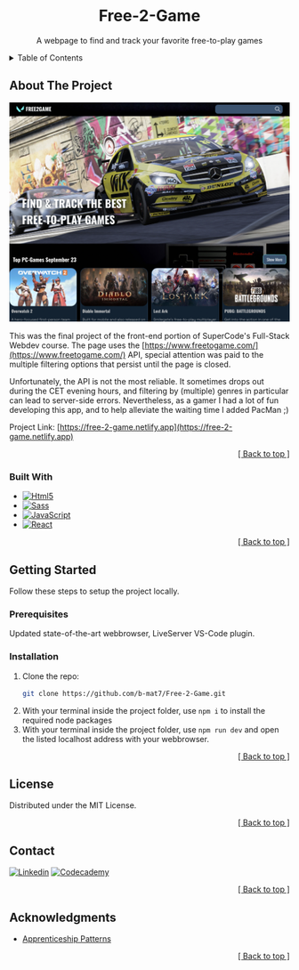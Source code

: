 <a name="readme-top"></a>
<!-- PROJECT HEADER -->
<br />
<div align="center">
  <h1 align="center">Free-2-Game</h1>

  <p align="center">A webpage to find and track your favorite free-to-play games</p>
</div>



<!-- TABLE OF CONTENTS -->
<details>
  <summary>Table of Contents</summary>
  <ol>
    <li>
      <a href="#about-the-project">About The Project</a>
      <ul>
        <li><a href="#built-with">Built With</a></li>
      </ul>
    </li>
    <li>
      <a href="#getting-started">Getting Started</a>
      <ul>
        <li><a href="#prerequisites">Prerequisites</a></li>
        <li><a href="#installation">Installation</a></li>
      </ul>
    </li>
    <li><a href="#license">License</a></li>
    <li><a href="#contact">Contact</a></li>
    <li><a href="#acknowledgments">Acknowledgments</a></li>
  </ol>
</details>



<!-- ABOUT THE PROJECT -->
## About The Project

![Project Screen Shot][project-screenshot]

This was the final project of the front-end portion of SuperCode's Full-Stack Webdev course. The page uses the [https://www.freetogame.com/](https://www.freetogame.com/) API, special attention was paid to the multiple filtering options that persist until the page is closed. 

Unfortunately, the API is not the most reliable. It sometimes drops out during the CET evening hours, and filtering by (multiple) genres in particular can lead to server-side errors. Nevertheless, as a gamer I had a lot of fun developing this app, and to help alleviate the waiting time I added PacMan ;)

Project Link: [https://free-2-game.netlify.app](https://free-2-game.netlify.app)

<p align="right"><a href="#readme-top">[ Back to top ]</a></p>



### Built With

* [![Html5][Html]][Html-url]
* [![Sass][Sass]][Sass-url]
* [![JavaScript][JavaScript]][JavaScript-url]
* [![React][React.js]][React-url]

<p align="right"><a href="#readme-top">[ Back to top ]</a></p>



<!-- GETTING STARTED -->
## Getting Started

Follow these steps to setup the project locally.

### Prerequisites

Updated state-of-the-art webbrowser, LiveServer VS-Code plugin.

### Installation

1. Clone the repo:
   ```sh
   git clone https://github.com/b-mat7/Free-2-Game.git
   ```
2. With your terminal inside the project folder, use ```npm i``` to install the required node packages
3. With your terminal inside the project folder, use ```npm run dev``` and open the listed localhost address with your webbrowser.

<p align="right"><a href="#readme-top">[ Back to top ]</a></p>



<!-- LICENSE -->
## License

Distributed under the MIT License.

<p align="right"><a href="#readme-top">[ Back to top ]</a></p>



<!-- CONTACT -->
## Contact

[![Linkedin][Linkedin.com]][Linkedin-url]
[![Codecademy][Codecademy.com]][Codecademy-url]

<p align="right"><a href="#readme-top">[ Back to top ]</a></p>



<!-- ACKNOWLEDGMENTS --> 
## Acknowledgments

* [Apprenticeship Patterns](https://walterteng.com/apprenticeship-patterns)

<p align="right"><a href="#readme-top">[ Back to top ]</a></p>



<!-- MARKDOWN LINKS & IMAGES -->
[project-screenshot]: ./src/assets/images/image_screenshot.jpeg

[Html]: https://img.shields.io/badge/HTML5-E34F26?style=for-the-badge&logo=html5&logoColor=white
[Html-url]: https://www.w3.org/html/
[Sass]: https://img.shields.io/badge/Sass-CC6699?style=for-the-badge&logo=sass&logoColor=white
[Sass-url]: https://sass-lang.com/
[JavaScript]: https://img.shields.io/badge/JavaScript-F7DF1E?style=for-the-badge&logo=javascript&logoColor=black
[JavaScript-url]: https://262.ecma-international.org/

[React.js]: https://img.shields.io/badge/React-20232A?style=for-the-badge&logo=react&logoColor=61DAFB
[React-url]: https://reactjs.org/

[Linkedin.com]: https://img.shields.io/badge/LinkedIn-0077B5?style=for-the-badge&logo=linkedin&logoColor=white
[Linkedin-url]: https://www.linkedin.com/in/matthias-b-80546469/
[Codecademy.com]: https://img.shields.io/badge/Codecademy-FFF0E5?style=for-the-badge&logo=codecademy&logoColor=303347
[Codecademy-url]: https://www.codecademy.com/profiles/b_mat